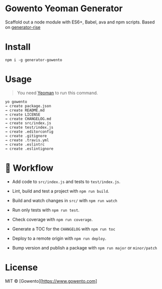 # Gowento Yeoman Generator

Scaffold out a node module with ES6+, Babel, ava and npm scripts. Based on [generator-rise](https://github.com/bucaran/generator-rise)

# Install

```
npm i -g generator-gowento
```

# Usage
> You need [Yeoman](http://yeoman.io/) to run this command.

```
yo gowento
→ create package.json
→ create README.md
→ create LICENSE
→ create CHANGELOG.md
→ create src/index.js
→ create test/index.js
→ create .editorconfig
→ create .gitignore
→ create .travis.yml
→ create .eslintrc
→ create .eslintignore
```

# :beginner: Workflow

* Add code to `src/index.js` and tests to `test/index.js`.

* Lint, build and test a project with `npm run build`.

* Build and watch changes in `src/` with `npm run watch`

* Run only tests with `npm run test`.

* Check coverage with `npm run coverage`.

* Generate a TOC for the `CHANGELOG` with `npm run toc`

* Deploy to a remote origin with `npm run deploy`.

* Bump version and publish a package with `npm run major` or `minor/patch`

# License

MIT © [Gowento][https://www.gowento.com]
